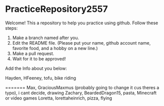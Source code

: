 # PracticeRepository2557

Welcome! This a repository to help you practice using github.
Follow these steps:
1. Make a branch named after you.
2. Edit the README file. 
    (Please put your name, github account name, favorite food, and a hobby on a new line.)
3. Make a pull request.
4. Wait for it to be approved!

Add the Info about you below:

Hayden, HFeeney, tofu, bike riding



=======
Max, GraciousMaxmus (probably going to change it cus theres a typo), i cant decide, drawing
Zachary, BeardedDragon15, pasta, Minecraft or video games
Loretta, lorettaheinrich, pizza, flying

